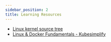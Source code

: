 ```yaml
---
sidebar_position: 2
title: Learning Resources
---
```


- [Linux kernel source tree](https://github.com/torvalds/linux)
- [Linux & Docker Fundamentals - Kubesimplify](https://www.youtube.com/live/EUu1E_YKGTw?feature=share)